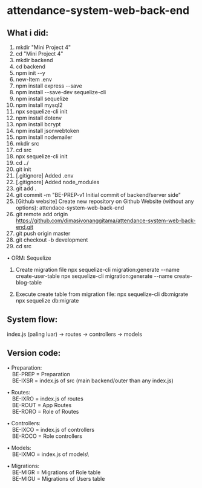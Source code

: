 # attendance-system-web-back-end

## What i did:

1. mkdir "Mini Project 4"
2. cd "Mini Project 4"
3. mkdir backend
4. cd backend
5. npm init --y
6. new-Item .env
7. npm install express --save
8. npm install --save-dev sequelize-cli
9. npm install sequelize
10. npm install mysql2
11. npx sequelize-cli init
12. npm install dotenv
13. npm install bcrypt
14. npm install jsonwebtoken
15. npm install nodemailer
16. mkdir src
17. cd src
18. npx sequelize-cli init
19. cd ../
20. git init
21. [.gitignore] Added .env
22. [.gitignore] Added node_modules
23. git add .
24. git commit -m "BE-PREP-v1 Initial commit of backend/server side"
25. [Github website] Create new repository on Github Website (without any options): attendace-system-web-back-end
26. git remote add origin https://github.com/dimasivonanggitama/attendance-system-web-back-end.git
27. git push origin master
28. git checkout -b development
29. cd src

• ORM: Sequelize
1. Create migration file
npx sequelize-cli migration:generate --name create-user-table
npx sequelize-cli migration:generate --name create-blog-table

2. Execute create table from migration file:
npx sequelize-cli db:migrate
npx sequelize db:migrate

## System flow:

index.js (paling luar) -> routes -> controllers -> models

## Version code:
• Preparation:\
&emsp;BE-PREP = Preparation\
&emsp;BE-IXSR = index.js of src (main backend/outer than any index.js)

• Routes:\
&emsp;BE-IXRO = index.js of routes\
&emsp;BE-ROUT = App Routes\
&emsp;BE-RORO = Role of Routes


• Controllers:\
&emsp;BE-IXCO = index.js of controllers\
&emsp;BE-ROCO = Role controllers

• Models:\
&emsp;BE-IXMO = index.js of models\

• Migrations:\
&emsp;BE-MIGR = Migrations of Role table\
&emsp;BE-MIGU = Migrations of Users table
